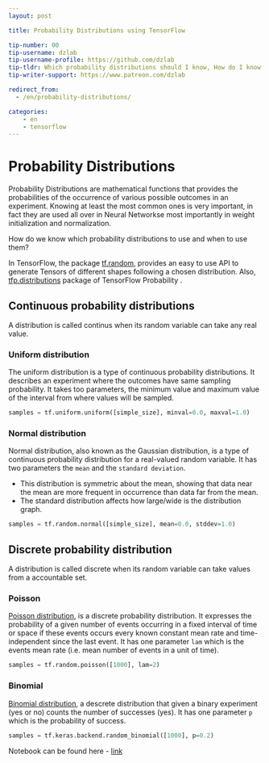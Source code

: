 ```yaml
---
layout: post

title: Probability Distributions using TensorFlow

tip-number: 00
tip-username: dzlab
tip-username-profile: https://github.com/dzlab
tip-tldr: Which probability distributions should I know, How do I know which one to use and when to use them?
tip-writer-support: https://www.patreon.com/dzlab

redirect_from:
  - /en/probability-distributions/

categories:
    - en
    - tensorflow
---
```


# Probability Distributions

Probability Distributions are mathematical functions that provides the probabilities of the occurrence of various possible outcomes in an experiment. Knowing at least the most common ones is very important, in fact they are used all over in Neural Networkse most importantly in weight initialization and normalization.

How do we know which probability distributions to use and when to use them?


In TensorFlow, the package [tf.random](https://www.tensorflow.org/api_docs/python/tf/random), provides an easy to use API to generate Tensors of different shapes following a chosen distribution. Also, [tfp.distributions](https://www.tensorflow.org/probability/api_docs/python/tfp/distributions) package of TensorFlow Probability .


## Continuous probability distributions
A distribution is called continus when its random variable can take any real value.

### Uniform distribution
The uniform distribution is a type of continuous probability distributions. It describes an experiment where the outcomes have same sampling probability. It takes too parameters, the minimum value and maximum value of the interval from where values will be sampled.

```python
samples = tf.uniform.uniform([simple_size], minval=0.0, maxval=1.0)
```

### Normal distribution

Normal distribution, also known as the Gaussian distribution, is a type of continuous probability distribution for a real-valued random variable. It has two parameters the `mean` and the `standard deviation`.
* This distribution is symmetric about the mean, showing that data near the mean are more frequent in occurrence than data far from the mean.
* The standard distribution affects how large/wide is the distribution graph.


```python
samples = tf.random.normal([simple_size], mean=0.0, stddev=1.0)
```

## Discrete probability distribution
A distribution is called discrete when its random variable can take values from a accountable set.

### Poisson
[Poisson distribution](https://en.wikipedia.org/wiki/Poisson_distribution), is a discrete probability distribution. It expresses the probability of a given number of events occurring in a fixed interval of time or space if these events occurs every known constant mean rate and time-independent since the last event. It has one parameter `lam` which is the events mean rate (i.e. mean number of events in a unit of time).

```python
samples = tf.random.poisson([1000], lam=2)
```

### Binomial
[Binomial distribution](https://en.wikipedia.org/wiki/Binomial_distribution), a descrete distribution that given a binary experiment (yes or no) counts the number of successes (yes). It has one parameter `p` which is the probability of success.

```python
samples = tf.keras.backend.random_binomial([1000], p=0.2)
```

Notebook can be found here - [link](https://github.com/dzlab/deepprojects/blob/master/tensorflow/Probability_Distributions_using_TensorFlow.ipynb)
